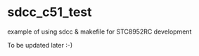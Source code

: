 # sdcc_c51_test
example of using sdcc &amp; makefile for STC8952RC development

To be updated later :-)
